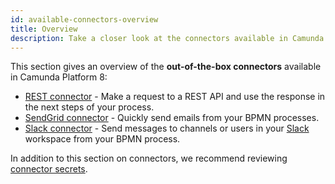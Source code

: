 ```yaml
---
id: available-connectors-overview
title: Overview
description: Take a closer look at the connectors available in Camunda Platform 8.
---
```


This section gives an overview of the **out-of-the-box connectors** available in Camunda Platform 8:

- [REST connector](rest.md) - Make a request to a REST API and use the response in the next steps of your process.
- [SendGrid connector](sendgrid.md) - Quickly send emails from your BPMN processes.
- [Slack connector](slack.md) - Send messages to channels or users in your [Slack](https://slack.com) workspace from your BPMN process.

In addition to this section on connectors, we recommend reviewing [connector secrets](../../../console/manage-clusters/manage-secrets.md).
